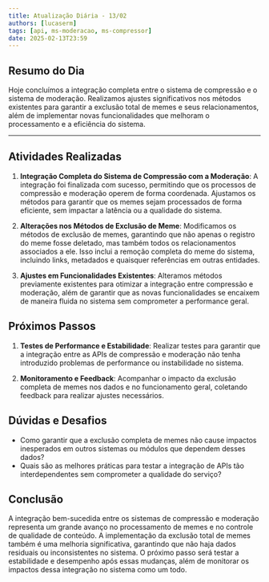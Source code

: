 ```yaml
---
title: Atualização Diária - 13/02  
authors: [lucaserm]  
tags: [api, ms-moderacao, ms-compressor]  
date: 2025-02-13T23:59  
---
```


## Resumo do Dia

Hoje concluímos a integração completa entre o sistema de compressão e o sistema de moderação. Realizamos ajustes significativos nos métodos existentes para garantir a exclusão total de memes e seus relacionamentos, além de implementar novas funcionalidades que melhoram o processamento e a eficiência do sistema.

---

<!-- truncate -->

## Atividades Realizadas

1. **Integração Completa do Sistema de Compressão com a Moderação**: A integração foi finalizada com sucesso, permitindo que os processos de compressão e moderação operem de forma coordenada. Ajustamos os métodos para garantir que os memes sejam processados de forma eficiente, sem impactar a latência ou a qualidade do sistema.

2. **Alterações nos Métodos de Exclusão de Meme**: Modificamos os métodos de exclusão de memes, garantindo que não apenas o registro do meme fosse deletado, mas também todos os relacionamentos associados a ele. Isso inclui a remoção completa do meme do sistema, incluindo links, metadados e quaisquer referências em outras entidades.

3. **Ajustes em Funcionalidades Existentes**: Alteramos métodos previamente existentes para otimizar a integração entre compressão e moderação, além de garantir que as novas funcionalidades se encaixem de maneira fluida no sistema sem comprometer a performance geral.

## Próximos Passos

1. **Testes de Performance e Estabilidade**: Realizar testes para garantir que a integração entre as APIs de compressão e moderação não tenha introduzido problemas de performance ou instabilidade no sistema.

2. **Monitoramento e Feedback**: Acompanhar o impacto da exclusão completa de memes nos dados e no funcionamento geral, coletando feedback para realizar ajustes necessários.

## Dúvidas e Desafios

- Como garantir que a exclusão completa de memes não cause impactos inesperados em outros sistemas ou módulos que dependem desses dados?
- Quais são as melhores práticas para testar a integração de APIs tão interdependentes sem comprometer a qualidade do serviço?

## Conclusão

A integração bem-sucedida entre os sistemas de compressão e moderação representa um grande avanço no processamento de memes e no controle de qualidade de conteúdo. A implementação da exclusão total de memes também é uma melhoria significativa, garantindo que não haja dados residuais ou inconsistentes no sistema. O próximo passo será testar a estabilidade e desempenho após essas mudanças, além de monitorar os impactos dessa integração no sistema como um todo.
